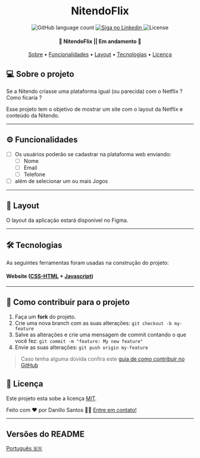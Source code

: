 <h1 align="center">
    NitendoFlix
</h1>

<p align="center">
  <img alt="GitHub language count" src="https://img.shields.io/badge/Languages-1-green">

  <a href="https://www.linkedin.com/in/danillo-santos-21a1b064/">
    <img alt="Siga no Linkedin" src="https://img.shields.io/badge/Linkedin-Siga%20no%20Linkedin-blue">
  </a>
    
   <img alt="License" src="https://img.shields.io/badge/license-MIT-brightgreen">
  
</p>


<h4 align="center"> 
	🚧  NitendoFlix || Em andamento 🚀 
</h4>

<p align="center">
 <a href="#-sobre-o-projeto">Sobre</a> •
 <a href="#-funcionalidades">Funcionalidades</a> •
 <a href="#-layout">Layout</a> • 
 <a href="#-tecnologias">Tecnologias</a> • 
 <a href="#user-content--licença">Licença</a>
</p>

## 💻 Sobre o projeto

  Se a Nitendo criasse uma plataforma igual (ou parecida) com o Netflix ? Como ficaria ?
  
  Esse projeto tem o objetivo de mostrar um site com o layout da Netflix e conteúdo da Nitendo.

---

## ⚙️ Funcionalidades

- [ ] Os usuários poderão se cadastrar na plataforma web enviando:
  - [ ] Nome
  - [ ] Email
  - [ ] Telefone
  
- [ ] além de selecionar um ou mais Jogos 
    
---

## 🎨 Layout

O layout da aplicação estará disponível no Figma.

 ---
 
## 🛠 Tecnologias

As seguintes ferramentas foram usadas na construção do projeto:

#### **Website**  ([CSS-HTML](https://www.w3.org/Style/CSS/Overview.en.html)  +  [Javascript](https://www.w3.org/standards/webdesign/script.html))

---

## 💪 Como contribuir para o projeto

1. Faça um **fork** do projeto.
2. Crie uma nova branch com as suas alterações: `git checkout -b my-feature`
3. Salve as alterações e crie uma mensagem de commit contando o que você fez: `git commit -m "feature: My new feature"`
4. Envie as suas alterações: `git push origin my-feature`
> Caso tenha alguma dúvida confira este [guia de como contribuir no GitHub](./CONTRIBUTING.md)

## 📝 Licença

Este projeto esta sobe a licença [MIT](./LICENSE).

Feito com ❤️ por Danillo Santos 👋🏽 [Entre em contato!](https://www.linkedin.com/in/danillo-santos-21a1b064/)

---

##  Versões do README

[Português 🇧🇷](./README.md) 
